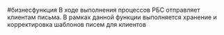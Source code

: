 #бизнесфункция 
В ходе выполнения процессов РБС отправляет клиентам письма. В рамках данной функции выполняется хранение и корректировка шаблонов писем для клиентов